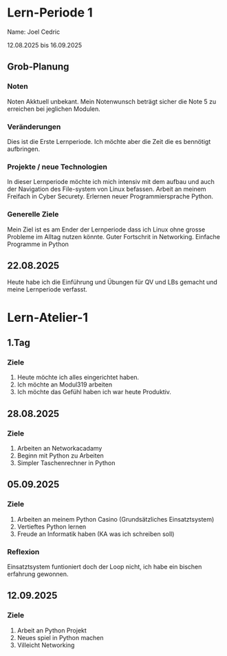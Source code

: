 # Lern-Periode 1
Name: Joel Cedric

12.08.2025 bis 16.09.2025

## Grob-Planung
### Noten
Noten Akktuell unbekant. Mein Notenwunsch beträgt sicher die Note 5 zu erreichen bei jeglichen Modulen.

### Veränderungen
Dies ist die Erste Lernperiode. Ich möchte aber die Zeit die es bennötigt aufbringen. 

### Projekte / neue Technologien
In dieser Lernperiode möchte ich mich intensiv mit dem aufbau und auch der Navigation des File-system von Linux befassen.
Arbeit an meinem Freifach in Cyber Securety.
Erlernen neuer Programmiersprache Python.

### Generelle Ziele
Mein Ziel ist es am Ender der Lernperiode dass ich Linux ohne grosse Probleme im Alltag nutzen könnte.
Guter Fortschrit in Networking.
Einfache Programme in Python

## 22.08.2025

Heute habe ich die Einführung und Übungen für QV und LBs gemacht und meine Lernperiode verfasst.

# Lern-Atelier-1
## 1.Tag
### Ziele
1. Heute möchte ich alles eingerichtet haben.
2. Ich möchte an Modul319 arbeiten
3. Ich möchte das Gefühl haben ich war heute Produktiv.
## 28.08.2025
### Ziele
1. Arbeiten an Networkacadamy
2. Beginn mit Python zu Arbeiten
3. Simpler Taschenrechner in Python 
## 05.09.2025
### Ziele
1. Arbeiten an meinem Python Casino (Grundsätzliches Einsatztsystem)
2. Vertieftes Python lernen
3. Freude an Informatik haben (KA was ich schreiben soll)
### Reflexion
Einsatztsystem funtioniert doch der Loop nicht, ich habe ein bischen erfahrung gewonnen.
## 12.09.2025
### Ziele
1. Arbeit an Python Projekt
2. Neues spiel in Python machen
3. Villeicht Networking
